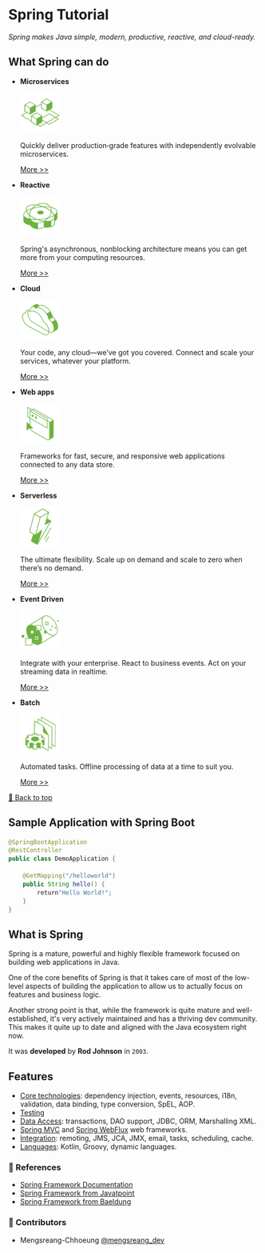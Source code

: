 # Spring Tutorial

_Spring makes Java simple, modern, productive, reactive, and cloud-ready._

## What Spring can do

- **Microservices**

  <img src="./doc-images/microservices.svg" alt="Microservice" width="80">

  Quickly deliver production‑grade features with independently evolvable microservices.

  [More >>](https://spring.io/microservices)

- **Reactive**

  <img src="./doc-images/reactive.svg" alt="Reactive" width="80">

  Spring's asynchronous, nonblocking architecture means you can get more from your computing resources.

  [More >>](https://spring.io/reactive)

- **Cloud**

  <img src="./doc-images/cloud.svg" alt="Cloud" width="80">

  Your code, any cloud—we’ve got you covered. Connect and scale your services, whatever your platform.

  [More >>](https://spring.io/cloud)

- **Web apps**

  <img src="./doc-images/web-apps.svg" alt="Web apps" width="80">

  Frameworks for fast, secure, and responsive web applications connected to any data store.

  [More >>](https://spring.io/web-applications)

- **Serverless**

  <img src="./doc-images/serverless.svg" alt="Serverless" width="80">

  The ultimate flexibility. Scale up on demand and scale to zero when there’s no demand.

  [More >>](https://spring.io/serverless)

- **Event Driven**

  <img src="./doc-images/event-driven.svg" alt="Event Driven" width="80">

  Integrate with your enterprise. React to business events. Act on your streaming data in realtime.

  [More >>](https://spring.io/event-driven)

- **Batch**

  <img src="./doc-images/batch.svg" alt="Batch" width="80">

  Automated tasks. Offline processing of data at a time to suit you.

  [More >>](https://spring.io/batch)

[🔼 Back to top](#spring-tutorial)

## Sample Application with Spring Boot

```java
@SpringBootApplication
@RestController
public class DemoApplication {

    @GetMapping("/helloworld")
    public String hello() {
        return"Hello World!";
    }
}
```

## What is Spring

Spring is a mature, powerful and highly flexible framework focused on building web applications in Java.

One of the core benefits of Spring is that it takes care of most of the low-level aspects of building the application to allow us to actually focus on features and business logic.

Another strong point is that, while the framework is quite mature and well-established, it's very actively maintained and has a thriving dev community. This makes it quite up to date and aligned with the Java ecosystem right now.

It was **developed** by **Rod Johnson** in `2003`.

## Features

- [Core technologies](https://docs.spring.io/spring-framework/docs/current/spring-framework-reference/core.html): dependency injection, events, resources, i18n, validation, data binding, type conversion, SpEL, AOP.
- [Testing](https://docs.spring.io/spring-framework/docs/current/spring-framework-reference/testing.html)
- [Data Access](https://docs.spring.io/spring-framework/docs/current/spring-framework-reference/data-access.html): transactions, DAO support, JDBC, ORM, Marshalling XML.
- [Spring MVC](https://docs.spring.io/spring/docs/current/spring-framework-reference/web.html) and [Spring WebFlux](https://docs.spring.io/spring/docs/current/spring-framework-reference/web-reactive.html) web frameworks.
- [Integration](https://docs.spring.io/spring-framework/docs/current/spring-framework-reference/integration.html): remoting, JMS, JCA, JMX, email, tasks, scheduling, cache.
- [Languages](https://docs.spring.io/spring-framework/docs/current/spring-framework-reference/languages.html): Kotlin, Groovy, dynamic languages.

### 📜 References

- [Spring Framework Documentation](https://docs.spring.io/spring-framework/docs/current/reference/html)
- [Spring Framework from Javatpoint](https://www.javatpoint.com/spring-tutorial)
- [Spring Framework from Baeldung](https://baeldung.com/spring-tutorial)

### 🤝 Contributors

- Mengsreang-Chhoeung [@mengsreang_dev](https://twitter.com/mengsreang_dev)
